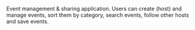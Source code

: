 Event management & sharing application. Users can create (host) and manage events, sort them by category, search events, follow other hosts and save events. 
